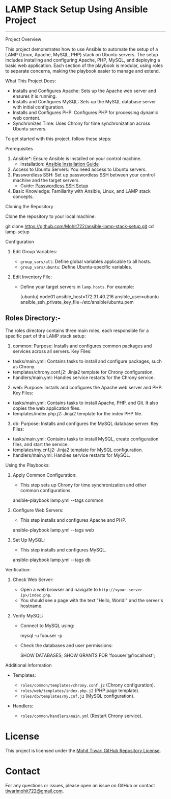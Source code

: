 # LAMP Stack Setup Using Ansible Project
--------------------------------------------

Project Overview

This project demonstrates how to use Ansible to automate the setup of a LAMP (Linux, Apache, MySQL, PHP) stack on Ubuntu servers. The setup includes installing and configuring Apache, PHP, MySQL, and deploying a basic web application. Each section of the playbook is modular, using roles to separate concerns, making the playbook easier to manage and extend.

What This Project Does:

- Installs and Configures Apache: Sets up the Apache web server and ensures it is running.
- Installs and Configures MySQL: Sets up the MySQL database server with initial configuration.
- Installs and Configures PHP: Configures PHP for processing dynamic web content.
- Synchronizes Time: Uses Chrony for time synchronization across Ubuntu servers.

To get started with this project, follow these steps:

Prerequisites

1. Ansible*: Ensure Ansible is installed on your control machine.
   - Installation: [Ansible Installation Guide](https://docs.ansible.com/ansible/latest/installation_guide/index.html)
2. Access to Ubuntu Servers: You need access to Ubuntu servers.
3. Passwordless SSH: Set up passwordless SSH between your control machine and the target servers.
   - Guide: [Passwordless SSH Setup](https://docs.ansible.com/ansible/latest/user_guide/connection.html#passwordless-ssh)
4. Basic Knowledge: Familiarity with Ansible, Linux, and LAMP stack concepts.

Cloning the Repository

Clone the repository to your local machine:

git clone https://github.com/Mohit722/ansible-lamp-stack-setup.git
cd lamp-setup

Configuration

1. Edit Group Variables:
   - `group_vars/all`: Define global variables applicable to all hosts.
   - `group_vars/ubuntu`: Define Ubuntu-specific variables.

2. Edit Inventory File:
   - Define your target servers in `lamp.hosts`. For example:
    
     [ubuntu]
     node01 ansible_host=172.31.40.216 ansible_user=ubuntu ansible_ssh_private_key_file=/etc/ansible/ubuntu.pem
    

Roles Directory:-
-----------------

The roles directory contains three main roles, each responsible for a specific part of the LAMP stack setup:

1. common:
Purpose: Installs and configures common packages and services across all servers.
Key Files:
 - tasks/main.yml: Contains tasks to install and configure packages, such as Chrony.
 - templates/chrony.conf.j2: Jinja2 template for Chrony configuration.
 - handlers/main.yml: Handles service restarts for the Chrony service.


2. web:
Purpose: Installs and configures the Apache web server and PHP.
Key Files:
 - tasks/main.yml: Contains tasks to install Apache, PHP, and Git. It also copies the web application files.
 - templates/index.php.j2: Jinja2 template for the index PHP file.


3. db:
Purpose: Installs and configures the MySQL database server.
Key Files:
 - tasks/main.yml: Contains tasks to install MySQL, create configuration files, and start the service.
 - templates/my.cnf.j2: Jinja2 template for MySQL configuration.
 - handlers/main.yml: Handles service restarts for MySQL.


Using the Playbooks:

1. Apply Common Configuration:
   - This step sets up Chrony for time synchronization and other common configurations.
  
   ansible-playbook lamp.yml --tags common
   

2. Configure Web Servers:
   - This step installs and configures Apache and PHP.
   
   ansible-playbook lamp.yml --tags web
   

3. Set Up MySQL:
   - This step installs and configures MySQL.
   
   ansible-playbook lamp.yml --tags db
   

Verification:

1. Check Web Server:
   - Open a web browser and navigate to `http://<your-server-ip>/index.php`.
   - You should see a page with the text "Hello, World!" and the server's hostname.

2. Verify MySQL:
   - Connect to MySQL using:
     
     mysql -u foouser -p
    
   - Check the databases and user permissions:
     
     SHOW DATABASES;
     SHOW GRANTS FOR 'foouser'@'localhost';
     

Additional Information

- Templates:
  - `roles/common/templates/chrony.conf.j2` (Chrony configuration).
  - `roles/web/templates/index.php.j2` (PHP page template).
  - `roles/db/templates/my.cnf.j2` (MySQL configuration).

- Handlers:
  - `roles/common/handlers/main.yml` (Restart Chrony service).


# License

This project is licensed under the [Mohit Tiwari GitHub Repository License](https://github.com/Mohit722//LICENSE).


# Contact

For any questions or issues, please open an issue on GitHub or contact tiwarimohit722@gmail.com.

